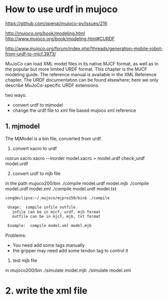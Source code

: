 # How to use urdf in mujoco

https://github.com/openai/mujoco-py/issues/216

http://mujoco.org/book/modeling.html
http://www.mujoco.org/book/modeling.html#CURDF

http://www.mujoco.org/forum/index.php?threads/generation-mobile-robot-from-urdf-to-mjcf.3973/


MuJoCo can load XML model files in its native MJCF format, as well as in the popular but more limited URDF format. This chapter is the MJCF modeling guide. The reference manual is available in the XML Reference chapter. The URDF documentation can be found elsewhere; here we only describe MuJoCo-specific URDF extensions. 

two ways:
- convert urdf to mjmodel
- change the urdf file to xml file based mujoco xml reference


## 1. mjmodel
The MjModel is a bin file, converted from urdf.

1. convert xacro to urdf

rosrun xacro xacro --inorder model.xacro > model.urdf
check_urdf model.urdf

2. convert urdf to mjb file

in the path mujoco200/bin
./compile model.urdf model.mjb
./compile model.urdf model.xml
./compile model.urdf model.txt

```bash
cong@eclipse:~/.mujoco/mjpro150/bin$ ./compile 

 Usage:  compile infile outfile
   infile can be in mjcf, urdf, mjb format
   outfile can be in mjcf, mjb, txt format

 Example:  compile model.xml model.mjb
```
Problems:
- You need add some tags manually
- the gripper may need add some tendon tag to control it


1. test mjb file

in mujoco200/bin
./simulate model.mjb
./simulate model.xml

# 2. write the xml file
